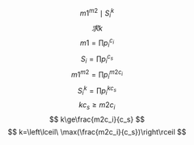 $$ m1^{m2}\mid S_i^k $$
$$ 求k $$
$$ m1=\prod p_i^{c_i} $$
$$ S_i=\prod p_i^{c_s} $$
$$ m1^{m2}= \prod p_i^{m2c_i} $$
$$ S_i^{k}= \prod p_i^{kc_s} $$
$$ kc_s\ge m2c_i $$
$$ k\ge\frac{m2c_i}{c_s} $$
$$ k=\left\lceil\ \max(\frac{m2c_i}{c_s})\right\rceil $$